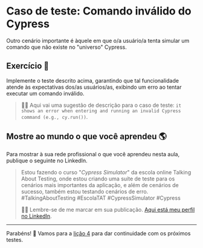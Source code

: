 # Caso de teste: Comando inválido do Cypress

Outro cenário importante é àquele em que o/a usuário/a tenta simular um comando que não existe no "universo" Cypress.

## Exercício 🎯

Implemente o teste descrito acima, garantindo que tal funcionalidade atende às expectativas dos/as usuários/as, exibindo um erro ao tentar executar um comando inválido.

> 🧑‍🏫 Aqui vai uma sugestão de descrição para o caso de teste: `it shows an error when entering and running an invalid Cypress command (e.g., cy.run())`.

## Mostre ao mundo o que você aprendeu 🌎

Para mostrar à sua rede profissional o que você aprendeu nesta aula, publique o seguinte no LinkedIn.

> Estou fazendo o curso "_Cypress Simulator_" da escola online Talking About Testing, onde estou criando uma suíte de teste para os cenários mais importantes da aplicação, e além de cenários de sucesso, também estou testando cenários de erro. #TalkingAboutTesting #EscolaTAT #CypressSimulator #Cypress
>
> 👨‍🏫 Lembre-se de me marcar em sua publicação. [Aqui está meu perfil no LinkedIn](https://www.linkedin.com/in/walmyr-lima-e-silva-filho).

___

Parabéns! 🎉 Vamos para a [lição 4](./04.md) para dar continuidade com os próximos testes.
